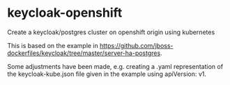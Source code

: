 # keycloak-openshift
Create a keycloak/postgres cluster on openshift origin using kubernetes

This is based on the example in https://github.com/jboss-dockerfiles/keycloak/tree/master/server-ha-postgres.

Some adjustments have been made, e.g. creating a .yaml representation of the keycloak-kube.json file 
given in the example using apiVersion: v1.

